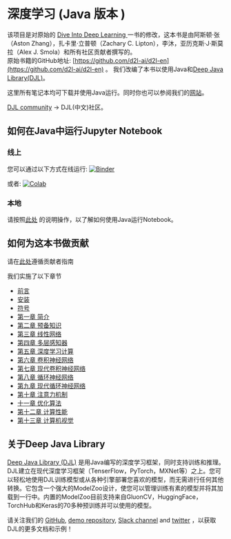 # 深度学习 (Java 版本 )

该项目是对原始的 [Dive Into Deep Learning ](https://d2l.ai) 一书的修改，这本书是由阿斯顿·张（Aston Zhang），扎卡里·立普顿（Zachary C. Lipton），李沐，亚历克斯·J·斯莫拉（Alex J. Smola）和所有社区贡献者撰写的。  
原始书籍的GitHub地址: [https://github.com/d2l-ai/d2l-en](https://github.com/d2l-ai/d2l-en) 。
我们改编了本书以使用Java和[Deep Java Library(DJL)](https://djl.ai)。

这里所有笔记本均可下载并使用Java运行。同时你也可以参阅我们的[网站](https://d2l.djl.ai)。

[DJL community](https://github.com/deepjavalibrary/djl) -> DJL(中文)社区。

## 如何在Java中运行Jupyter Notebook

### 线上
您可以通过以下方式在线运行: [![Binder](https://mybinder.org/badge_logo.svg)](https://mybinder.org/v2/gh/deepjavalibrary/d2l-java/master?urlpath=lab)

或者: [![Colab](https://colab.research.google.com/assets/colab-badge.svg)](https://colab.research.google.com/github/deepjavalibrary/d2l-java/blob/colab/)

### 本地
请按照[此处](https://d2l.djl.ai/chapter_installation/index.html) 的说明操作，以了解如何使用Java运行Notebook。


## 如何为这本书做贡献

请在[此处](documentation/contribute.md)遵循贡献者指南

我们实施了以下章节
* [前言](chapter_preface/index.ipynb)
* [安装](chapter_installation/index.ipynb)
* [符号](chapter_notation/index.ipynb)
* [第一章 简介](chapter_introduction/index.ipynb)
* [第二章 预备知识](chapter_preliminaries/)
* [第三章 线性网络](chapter_linear-networks/)
* [第四章 多层感知器](chapter_multilayer-perceptrons/)
* [第五章 深度学习计算](chapter_deep-learning-computation/)
* [第六章 卷积神经网络](chapter_convolutional-neural-networks/)
* [第七章 现代卷积神经网络](chapter_convolutional-modern/)
* [第八章 循环神经网络](chapter_recurrent-neural-networks/)
* [第九章 现代循环神经网络](chapter_recurrent-modern/)
* [第十章 注意力机制](chapter_attention-mechanisms/)
* [十一章 优化算法](chapter_optimization/)
* [第十二章 计算性能](chapter_computational-performance/)
* [第十三章 计算机视觉](chapter_computer-vision/)

## 关于Deep Java Library

[Deep Java Library (DJL)](https://djl.ai) 是用Java编写的深度学习框架，同时支持训练和推理。DJL建立在现代深度学习框架（TenserFlow，PyTorch，MXNet等）之上。您可以轻松地使用DJL训练模型或从各种引擎部署您喜欢的模型，而无需进行任何其他转换。它包含一个强大的ModelZoo设计，使您可以管理训练有素的模型并将其加载到一行中。内置的ModelZoo目前支持来自GluonCV，HuggingFace，TorchHub和Keras的70多种预训练并可以使用的模型。

请关注我们的 [GitHub](https://github.com/deepjavalibrary/djl/tree/master/docs), [demo repository](https://github.com/deepjavalibrary/djl-demo), [Slack channel](https://join.slack.com/t/deepjavalibrary/shared_invite/zt-ar91gjkz-qbXhr1l~LFGEIEeGBibT7w) and [twitter](https://twitter.com/deepjavalibrary) ，以获取DJL的更多文档和示例！
